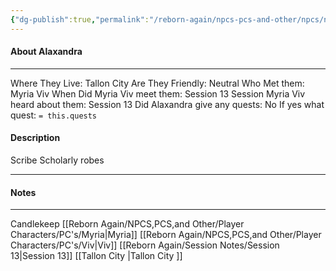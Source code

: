 ```yaml
---
{"dg-publish":true,"permalink":"/reborn-again/npcs-pcs-and-other/npcs/neutral/alaxandra/"}
---
```



#### About Alaxandra
---
Where They Live: Tallon City 
Are They Friendly: Neutral
Who Met them: Myria Viv
When Did Myria Viv meet them: Session 13
Session Myria Viv heard about them: Session 13
Did Alaxandra give any quests: No
	If yes what quest: `= this.quests`


#### Description
Scribe 
Scholarly robes 

---

#### Notes
---
Candlekeep
[[Reborn Again/NPCS,PCS,and Other/Player Characters/PC's/Myria\|Myria]]
[[Reborn Again/NPCS,PCS,and Other/Player Characters/PC's/Viv\|Viv]]
[[Reborn Again/Session Notes/Session 13\|Session 13]]
[[Tallon City \|Tallon City ]]

